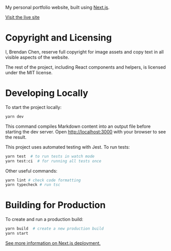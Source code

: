 My personal portfolio website, built using [Next.js](https://nextjs.org/).

[Visit the live site](https://bchen.dev)

# Copyright and Licensing

I, Brendan Chen, reserve full copyright for image assets and copy text in all visible aspects of the website.

The rest of the project, including React components and helpers, is licensed under the MIT license.

# Developing Locally

To start the project locally:
```bash
yarn dev
```

This command compiles Markdown content into an output file before starting the dev server. Open [http://localhost:3000](http://localhost:3000) with your browser to see the result.

This project uses automated testing with Jest. To run tests:

```bash
yarn test  # to run tests in watch mode
yarn test:ci  # for running all tests once
```

Other useful commands:
```bash
yarn lint # check code formatting
yarn typecheck # run tsc
```

# Building for Production

To create and run a production build:
```bash
yarn build  # create a new production build
yarn start
```

[See more information on Next.js deployment.](https://nextjs.org/docs/deployment)
